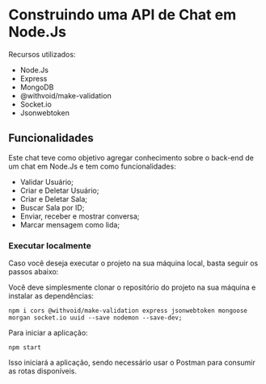 # Construindo uma API de Chat em Node.Js

Recursos utilizados:

- Node.Js
- Express
- MongoDB
- @withvoid/make-validation
- Socket.io
- Jsonwebtoken

## Funcionalidades

Este chat teve como objetivo agregar conhecimento sobre o back-end de um chat em Node.Js e tem como funcionalidades:

- Validar Usuário;
- Criar e Deletar Usuário;
- Criar e Deletar Sala;
- Buscar Sala por ID;
- Enviar, receber e mostrar conversa;
- Marcar mensagem como lida;

### Executar localmente

Caso você deseja executar o projeto na sua máquina local, basta seguir os passos abaixo:

Você deve simplesmente clonar o repositório do projeto na sua máquina e instalar as dependências:

```
npm i cors @withvoid/make-validation express jsonwebtoken mongoose morgan socket.io uuid --save nodemon --save-dev;
```

Para iniciar a aplicação: 

```
npm start
```

Isso iniciará a aplicação, sendo necessário usar o Postman para consumir as rotas disponíveis.
